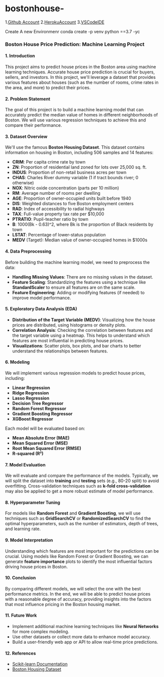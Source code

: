 # bostonhouse-

<!-- #boston House Price  -->
1.[Github Account](https://github.com/Himansh9532)
2.[HerokuAccount]()
3.[VSCodeIDE](https://code.visualstudio.com/)

Create A new Environmenr
conda create -p venv python ==3.7 -yc
### Boston House Price Prediction: Machine Learning Project

#### 1. **Introduction**

This project aims to predict house prices in the Boston area using machine learning techniques. Accurate house price prediction is crucial for buyers, sellers, and investors. In this project, we'll leverage a dataset that provides various features about houses (such as the number of rooms, crime rates in the area, and more) to predict their prices.

#### 2. **Problem Statement**

The goal of this project is to build a machine learning model that can accurately predict the median value of homes in different neighborhoods of Boston. We will use various regression techniques to achieve this and compare their performance.

#### 3. **Dataset Overview**

We'll use the famous **Boston Housing Dataset**. This dataset contains information on housing in Boston, including 506 samples and 14 features:

- **CRIM**: Per capita crime rate by town
- **ZN**: Proportion of residential land zoned for lots over 25,000 sq. ft.
- **INDUS**: Proportion of non-retail business acres per town
- **CHAS**: Charles River dummy variable (1 if tract bounds river; 0 otherwise)
- **NOX**: Nitric oxide concentration (parts per 10 million)
- **RM**: Average number of rooms per dwelling
- **AGE**: Proportion of owner-occupied units built before 1940
- **DIS**: Weighted distances to five Boston employment centers
- **RAD**: Index of accessibility to radial highways
- **TAX**: Full-value property tax rate per $10,000
- **PTRATIO**: Pupil-teacher ratio by town
- **B**: 1000(Bk - 0.63)^2, where Bk is the proportion of Black residents by town
- **LSTAT**: Percentage of lower-status population
- **MEDV** (Target): Median value of owner-occupied homes in $1000s

#### 4. **Data Preprocessing**

Before building the machine learning model, we need to preprocess the data:

- **Handling Missing Values**: There are no missing values in the dataset.
- **Feature Scaling**: Standardizing the features using a technique like **StandardScaler** to ensure all features are on the same scale.
- **Feature Engineering**: Adding or modifying features (if needed) to improve model performance.

#### 5. **Exploratory Data Analysis (EDA)**

- **Distribution of the Target Variable (MEDV)**: Visualizing how the house prices are distributed, using histograms or density plots.
- **Correlation Analysis**: Checking the correlation between features and the target variable using a heatmap. This helps to understand which features are most influential in predicting house prices.
- **Visualizations**: Scatter plots, box plots, and bar charts to better understand the relationships between features.

#### 6. **Modeling**

We will implement various regression models to predict house prices, including:

- **Linear Regression**
- **Ridge Regression**
- **Lasso Regression**
- **Decision Tree Regressor**
- **Random Forest Regressor**
- **Gradient Boosting Regressor**
- **XGBoost Regressor**

Each model will be evaluated based on:

- **Mean Absolute Error (MAE)**
- **Mean Squared Error (MSE)**
- **Root Mean Squared Error (RMSE)**
- **R-squared (R²)**

#### 7. **Model Evaluation**

We will evaluate and compare the performance of the models. Typically, we will split the dataset into **training** and **testing** sets (e.g., 80-20 split) to avoid overfitting. Cross-validation techniques such as **k-fold cross-validation** may also be applied to get a more robust estimate of model performance.

#### 8. **Hyperparameter Tuning**

For models like **Random Forest** and **Gradient Boosting**, we will use techniques such as **GridSearchCV** or **RandomizedSearchCV** to find the optimal hyperparameters, such as the number of estimators, depth of trees, and learning rate.

#### 9. **Model Interpretation**

Understanding which features are most important for the predictions can be crucial. Using models like Random Forest or Gradient Boosting, we can generate **feature importance** plots to identify the most influential factors driving house prices in Boston.

#### 10. **Conclusion**

By comparing different models, we will select the one with the best performance metrics. In the end, we will be able to predict house prices with a reasonable degree of accuracy, providing insights into the factors that most influence pricing in the Boston housing market.

#### 11. **Future Work**

- Implement additional machine learning techniques like **Neural Networks** for more complex modeling.
- Use other datasets or collect more data to enhance model accuracy.
- Build a user-friendly web app or API to allow real-time price predictions.

#### 12. **References**

- [Scikit-learn Documentation](https://scikit-learn.org/stable/)
- [Boston Housing Dataset](https://www.kaggle.com/c/boston-housing)
